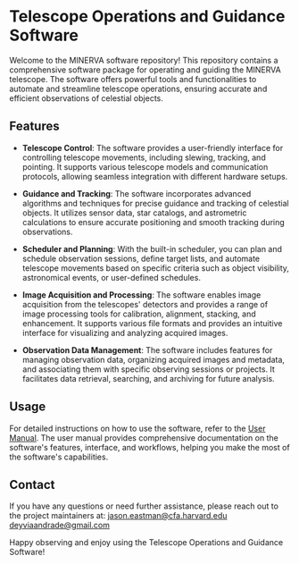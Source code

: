 # Telescope Operations and Guidance Software

Welcome to the MINERVA software repository! This repository contains a comprehensive software package for operating and guiding the MINERVA telescope. The software offers powerful tools and functionalities to automate and streamline telescope operations, ensuring accurate and efficient observations of celestial objects.

## Features

- **Telescope Control**: The software provides a user-friendly interface for controlling telescope movements, including slewing, tracking, and pointing. It supports various telescope models and communication protocols, allowing seamless integration with different hardware setups.

- **Guidance and Tracking**: The software incorporates advanced algorithms and techniques for precise guidance and tracking of celestial objects. It utilizes sensor data, star catalogs, and astrometric calculations to ensure accurate positioning and smooth tracking during observations.

- **Scheduler and Planning**: With the built-in scheduler, you can plan and schedule observation sessions, define target lists, and automate telescope movements based on specific criteria such as object visibility, astronomical events, or user-defined schedules.

- **Image Acquisition and Processing**: The software enables image acquisition from the telescopes' detectors and provides a range of image processing tools for calibration, alignment, stacking, and enhancement. It supports various file formats and provides an intuitive interface for visualizing and analyzing acquired images.

- **Observation Data Management**: The software includes features for managing observation data, organizing acquired images and metadata, and associating them with specific observing sessions or projects. It facilitates data retrieval, searching, and archiving for future analysis.

## Usage

For detailed instructions on how to use the software, refer to the [User Manual](docs/user-manual.md). The user manual provides comprehensive documentation on the software's features, interface, and workflows, helping you make the most of the software's capabilities.

## Contact

If you have any questions or need further assistance, please reach out to the project maintainers at:
jason.eastman@cfa.harvard.edu
deyviaandrade@gmail.com

Happy observing and enjoy using the Telescope Operations and Guidance Software!
